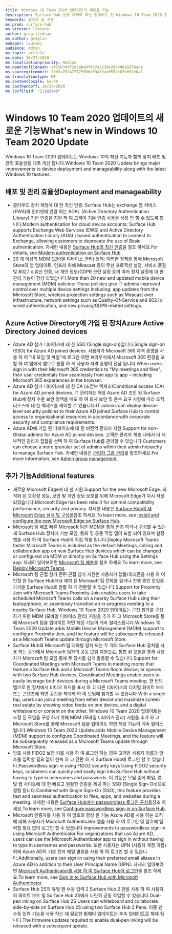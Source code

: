```yaml
---
title: Windows 10 Team 2020 업데이트의 새로운 기능
description: Surface Hub 운영 체제의 최신 업데이트 인 Windows 10 Team 2020 업데이트의 새로운 기능을 확인 하세요.
keywords: 쉼표로 값 구분
ms.prod: surface-hub
ms.sitesec: library
author: greg-lindsay
ms.author: greglin
manager: laurawi
audience: Admin
ms.topic: article
ms.date: 10/27/2020
ms.localizationpriority: Medium
ms.openlocfilehash: afc583ddf2d3aba9f487a3238e2b64d6e5876ada
ms.sourcegitcommit: 19d2a78242777590bd09af3ac6552c07b032e0a1
ms.translationtype: MT
ms.contentlocale: ko-KR
ms.lasthandoff: 10/27/2020
ms.locfileid: "11142949"
---
```

# <span data-ttu-id="91091-104">Windows 10 Team 2020 업데이트의 새로운 기능</span><span class="sxs-lookup"><span data-stu-id="91091-104">What's new in Windows 10 Team 2020 Update</span></span>

<span data-ttu-id="91091-105">Windows 10 Team 2020 업데이트는 Windows 10의 최신 기능과 함께 장치 배포 및 관리 효율성을 대폭 개선 합니다.</span><span class="sxs-lookup"><span data-stu-id="91091-105">Windows 10 Team 2020 Update brings major improvements to device deployment and manageability along with the latest Windows 10 features.</span></span>

##  <span data-ttu-id="91091-106">배포 및 관리 효율성</span><span class="sxs-lookup"><span data-stu-id="91091-106">Deployment and manageability</span></span>

- <span data-ttu-id="91091-107">클라우드 장치 계정에 대 한 최신 인증: Surface Hub는 exchange 웹 서비스 (EWS)와 인터넷에 연결 하는 ADAL (Active Directory Authentication Library) 기반 인증을 지원 하 여 고객이 기본 인증 사용을 사용 안 함 수 있도록 합니다.</span><span class="sxs-lookup"><span data-stu-id="91091-107">Modern authentication for cloud device accounts: Surface Hub supports Exchange Web Services (EWS) and Active Directory Authentication Library (ADAL) based authentication to connect to Exchange, allowing customers to deprecate the use of Basic authentication.</span></span> <span data-ttu-id="91091-108">자세한 내용은 [Surface Hub의 최신 인증](https://docs.microsoft.com/surface-hub/surface-hub-modern-auth)을 참조 하세요.</span><span class="sxs-lookup"><span data-stu-id="91091-108">For details, see [Modern authentication on Surface Hub](https://docs.microsoft.com/surface-hub/surface-hub-modern-auth).</span></span>
- <span data-ttu-id="91091-109">20 개 이상의 MDM (모바일 디바이스 관리) 정책: 이러한 정책을 통해 Microsoft Store의 앱 업데이트, 인프라 위에 Miracast 등의 무선 프로젝션 설정, 서비스 품질 및 802.1 x 유선 인증, 새 개인 정보/GDPR 관련 설정 등의 여러 장치 설정에 대 한 관리 기능이 향상 되었습니다.</span><span class="sxs-lookup"><span data-stu-id="91091-109">More than 20 new and updated mobile device management (MDM) policies:       These policies give IT admins improved control over multiple device settings including: app updates from the Microsoft Store, wireless projection settings such as Miracast over infrastructure, network settings such as Quality-Of-Service and 802.1x wired authentication, and new privacy/GDPR related settings.</span></span>

##  <span data-ttu-id="91091-110">Azure Active Directory에 가입 된 장치</span><span class="sxs-lookup"><span data-stu-id="91091-110">Azure Active Directory Joined devices</span></span>

- <span data-ttu-id="91091-111">Azure AD 참가 디바이스에 대 한 SSO (Single sign-on)입니다.</span><span class="sxs-lookup"><span data-stu-id="91091-111">Single sign-on (SSO) for Azure AD joined devices.</span></span> <span data-ttu-id="91091-112">사용자가 Microsoft 365 자격 증명을 사용 하 여 "내 모임 및 파일"에 로그인 하면 브라우저에서 Microsoft 365 환경을 포함 하 여 앱에서 앱으로 원활 하 게 사용자 자격 증명이 전달 됩니다.</span><span class="sxs-lookup"><span data-stu-id="91091-112">When users sign in with their Microsoft 365 credentials to “My meetings and files”, their user credentials flow seamlessly from app to app – including Microsoft 365 experiences in the browser.</span></span>
- <span data-ttu-id="91091-113">Azure AD 참가 디바이스에 대 한 CA (조건부 액세스)</span><span class="sxs-lookup"><span data-stu-id="91091-113">Conditional access (CA) for Azure AD joined devices.</span></span>        <span data-ttu-id="91091-114">IT 관리자는 해당 Azure AD 조인 된 Surface Hub에 장치 수준 보안 정책을 배포 하 여 회사 보안 및 준수 요구 사항에 따라 조직 리소스에 대 한 액세스를 제어할 수 있습니다.</span><span class="sxs-lookup"><span data-stu-id="91091-114">IT admins can deploy device-level security policies to their Azure AD joined Surface Hub to control access to organizational resources in accordance with corporate security and compliance requirements.</span></span>
- <span data-ttu-id="91091-115">Azure AD에 가입 된 디바이스에 대 한 비전역 관리자 지원.</span><span class="sxs-lookup"><span data-stu-id="91091-115">Support for non-Global admins for Azure AD joined devices.</span></span>        <span data-ttu-id="91091-116">고객은 관리자 계층 내에서 더 세부적인 관리자 집합을 선택 하 여 Surface Hub를 관리할 수 있습니다.</span><span class="sxs-lookup"><span data-stu-id="91091-116">Customers can choose a more granular set of admins within their admin hierarchy to manage Surface Hub.</span></span> <span data-ttu-id="91091-117">자세한 내용은 [관리자 그룹 관리](https://docs.microsoft.com/surface-hub/admin-group-management-for-surface-hub)를 참조하세요.</span><span class="sxs-lookup"><span data-stu-id="91091-117">For more information, see [Admin group management](https://docs.microsoft.com/surface-hub/admin-group-management-for-surface-hub).</span></span>


## <span data-ttu-id="91091-118">추가 기능</span><span class="sxs-lookup"><span data-stu-id="91091-118">Additional features</span></span>


- <span data-ttu-id="91091-119">새로운 Microsoft Edge에 대 한 지원.</span><span class="sxs-lookup"><span data-stu-id="91091-119">Support for the new Microsoft Edge.</span></span> <span data-ttu-id="91091-120">최적화 된 호환성 성능, 보안 및 개인 정보 보호를 위해 Microsoft Edge가 다시 작성 되었습니다.</span><span class="sxs-lookup"><span data-stu-id="91091-120">Microsoft Edge has been rebuilt for optimal compatibility performance, security and privacy.</span></span> <span data-ttu-id="91091-121">자세한 내용은 [Surface Hub의 새 Microsoft Edge 설치 및 구성을](https://docs.microsoft.com/surface-hub/surface-hub-install-chromium-edge)참조 하세요.</span><span class="sxs-lookup"><span data-stu-id="91091-121">To learn more, see [Install and configure the new Microsoft Edge on Surface Hub](https://docs.microsoft.com/surface-hub/surface-hub-install-chromium-edge).</span></span>
- <span data-ttu-id="91091-122">Microsoft 팀 배포 빠른 Microsoft 팀은 MDM을 통해 변경 하거나 구성할 수 있는 새 Surface Hub 장치에 기본 모임, 통화 및 공동 작업 앱이 포함 되어 있으며 설정 앱을 사용 하 여 Surface Hub에 직접 적용 됩니다.</span><span class="sxs-lookup"><span data-stu-id="91091-122">Deploy Microsoft Teams faster           Microsoft Teams is included as the default Meetings, calling and collaboration app on new Surface Hub devices which can be changed or configured via MDM or directly on Surface Hub using the Settings app.</span></span> <span data-ttu-id="91091-123">자세히 알아보려면 [Microsoft 팀 배포](https://docs.microsoft.com/MicrosoftTeams/teams-surface-hub)를 참조 하세요.</span><span class="sxs-lookup"><span data-stu-id="91091-123">To learn more, see [Deploy Microsoft Teams](https://docs.microsoft.com/MicrosoftTeams/teams-surface-hub).</span></span>
- <span data-ttu-id="91091-124">Microsoft 팀 근접 참가 관련 근접 참가 지원은 사용자가 랩톱/휴대폰을 사용 하 여 인접 한 Surface Hub에서 예약 된 Microsoft 팀 전화를 걸거나 진행 중인 모임을 가까운 Surface Hub로 원활 하 게 전환할 수 있습니다.</span><span class="sxs-lookup"><span data-stu-id="91091-124">Support for Proximity Join with Microsoft Teams  Proximity Join enables users to take scheduled Microsoft Teams calls on a nearby Surface Hub using their laptop/phone, or seamlessly transition an in-progress meeting to a nearby Surface Hub.</span></span> <span data-ttu-id="91091-125">Windows 10 Team 2020 업데이트는 근접 참가를 구성 하기 위한 MDM (모바일 디바이스 관리) 지원을 추가 하 고 Microsoft Store를 통해 Microsoft 팀을 업데이트 하면 해당 기능이 계속 릴리스됩니다.</span><span class="sxs-lookup"><span data-stu-id="91091-125">Windows 10 Team 2020 Update adds Mobile Device Management (MDM) support to configure Proximity Join, and the feature will be subsequently released as a Microsoft Teams update through Microsoft Store.</span></span>
- <span data-ttu-id="91091-126">Surface Hub와 Microsoft 팀 대화방 장치 또는 두 개의 Surface Hub 장치를 사용 하는 공간에서 Microsoft 팀과의 공동 모임 지원으로, 통합 된 모임을 통해 사용자가 Microsoft 팀 모임 중에 두 장치를 쉽게 활용할 수 있습니다.</span><span class="sxs-lookup"><span data-stu-id="91091-126">Support for Coordinated Meetings with Microsoft Teams In meeting rooms that feature a Surface Hub and a Microsoft Teams Room device, or spaces with two Surface Hub devices, Coordinated Meetings enable users to easily leverage both devices during a Microsoft Teams meeting.</span></span> <span data-ttu-id="91091-127">한 번의 탭으로 한 장치에서 비디오 피드를 표시 하 고 다른 디바이스의 디지털 화이트 보드 또는 콘텐츠에 화면 공간을 최대화 하 여 모임에 참가할 수 있습니다.</span><span class="sxs-lookup"><span data-stu-id="91091-127">With a single tap, users can join a meeting from either device and maximize screen real estate by showing video feeds on one device, and a digital whiteboard or content on the other.</span></span> <span data-ttu-id="91091-128">Windows 10 Team 2020 업데이트는 조정 된 모임을 구성 하기 위해 MDM (모바일 디바이스 관리) 지원을 추가 하 고 Microsoft Store를 통해 Microsoft 팀을 업데이트 하면 해당 기능이 계속 릴리스됩니다.</span><span class="sxs-lookup"><span data-stu-id="91091-128">Windows 10 Team 2020 Update adds Mobile Device Management (MDM) support to configure Coordinated Meetings, and the feature will be subsequently released as a Microsoft Teams update through Microsoft Store.</span></span>
- <span data-ttu-id="91091-129">암호 사용 FIDO2 보안 키를 사용 하 여 로그인 하는 경우 고객은 사용자 이름과 암호를 입력할 필요 없이 신속 하 고 간편 하 게 Surface Hub에 로그인 할 수 있습니다.</span><span class="sxs-lookup"><span data-stu-id="91091-129">Passwordless sign-in using FIDO2 security keys      Using FIDO2 security keys, customers can quickly and easily sign into Surface Hub without having to type in usernames and passwords.</span></span> <span data-ttu-id="91091-130">이 기능은 모임 중에 파일, 앱 및 웹 사이트에 대 한 빠르고 원활한 인증을 제공 하는 SSO (Single Sign-On)으로 결합 됩니다.</span><span class="sxs-lookup"><span data-stu-id="91091-130">Combined with Single Sign-On (SSO), this feature provides fast and seamless authentication to files, apps, and websites during a meeting.</span></span> <span data-ttu-id="91091-131">자세한 내용은 [Surface Hub에서 passwordless 로그인 구성을](https://docs.microsoft.com/surface-hub/surface-hub-2s-phone-authenticate)참조 하세요.</span><span class="sxs-lookup"><span data-stu-id="91091-131">To learn more, see [Configure passwordless sign-in on Surface Hub](https://docs.microsoft.com/surface-hub/surface-hub-2s-phone-authenticate).</span></span>
- <span data-ttu-id="91091-132">Microsoft 인증자를 사용 하 여 암호의 향상 된 기능 Azure AD를 사용 하는 조직에 대해 사용자가 Microsoft Authenticator 앱을 사용 하 여 로그인 및 암호에 입력할 필요 없이 로그인 할 수 있습니다.</span><span class="sxs-lookup"><span data-stu-id="91091-132">Improvements to passwordless sign-in using Microsoft Authenticator     For organizations that use Azure AD, users can use the Microsoft Authenticator app to sign in without having to type in usernames and passwords.</span></span> <span data-ttu-id="91091-133">또한 사용자는 UPN (사용자 계정 이름) 외에 Azure AD의 기본 전자 메일 별칭을 사용 하 여 로그인 할 수 있습니다.</span><span class="sxs-lookup"><span data-stu-id="91091-133">Additionally, users can sign-in using their preferred email aliases in Azure AD in addition to their User Principal Name (UPN).</span></span> <span data-ttu-id="91091-134">자세히 알아보려면 [Microsoft Authenticator를 사용 하 여 Surface Hub에 로그인](https://docs.microsoft.com/surface-hub/surface-hub-authenticator-app)을 참조 하세요.</span><span class="sxs-lookup"><span data-stu-id="91091-134">To learn more, see [Sign in to Surface Hub with Microsoft Authenticator](https://docs.microsoft.com/surface-hub/surface-hub-authenticator-app).</span></span>
- <span data-ttu-id="91091-135">Surface Hub 2S의 듀얼 펜 수동 입력 2 Surface Hub 2 펜을 사용 하 여 사용자의 화이트 보드 및 Surface Hub 2S에서 나란히 공동 작업할 수 있습니다.</span><span class="sxs-lookup"><span data-stu-id="91091-135">Dual-pen inking on Surface Hub 2S   Users can whiteboard and collaborate side-by-side on Surface Hub 2S using two Surface Hub 2 Pens.</span></span> <span data-ttu-id="91091-136">이중 펜 수동 입력 기능을 사용 하는 데 필요한 펌웨어 업데이트는 후속 업데이트로 해제 됩니다.</span><span class="sxs-lookup"><span data-stu-id="91091-136">The firmware updates required to enable dual-pen inking will be released with a subsequent update.</span></span>

 
 
 
